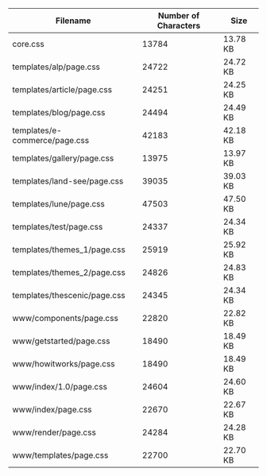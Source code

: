| Filename                      | Number of Characters | Size     |
| ----------------------------- | -------------------- | -------- |
| core.css                      | 13784                | 13.78 KB |
| templates/alp/page.css        | 24722                | 24.72 KB |
| templates/article/page.css    | 24251                | 24.25 KB |
| templates/blog/page.css       | 24494                | 24.49 KB |
| templates/e-commerce/page.css | 42183                | 42.18 KB |
| templates/gallery/page.css    | 13975                | 13.97 KB |
| templates/land-see/page.css   | 39035                | 39.03 KB |
| templates/lune/page.css       | 47503                | 47.50 KB |
| templates/test/page.css       | 24337                | 24.34 KB |
| templates/themes_1/page.css   | 25919                | 25.92 KB |
| templates/themes_2/page.css   | 24826                | 24.83 KB |
| templates/thescenic/page.css  | 24345                | 24.34 KB |
| www/components/page.css       | 22820                | 22.82 KB |
| www/getstarted/page.css       | 18490                | 18.49 KB |
| www/howitworks/page.css       | 18490                | 18.49 KB |
| www/index/1.0/page.css        | 24604                | 24.60 KB |
| www/index/page.css            | 22670                | 22.67 KB |
| www/render/page.css           | 24284                | 24.28 KB |
| www/templates/page.css        | 22700                | 22.70 KB |
